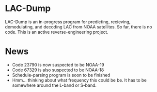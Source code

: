 # LAC-Dump
LAC-Dump is an in-progress program for predicting, recieving, demodulating, and decoding LAC from NOAA satellites. So far, there is no code. This is an active reverse-engineering project. 
# News
- Code 23790 is now suspected to be NOAA-19
- Code 67329 is also suspected to be NOAA-18
- Schedule-parsing program is soon to be finished
- Hmm... thinking about what frequency this could be be. It has to be somewhere around the L-band or S-band. 
